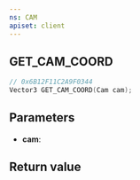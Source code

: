 ```yaml
---
ns: CAM
apiset: client
---
```

## GET_CAM_COORD

```c
// 0x6B12F11C2A9F0344
Vector3 GET_CAM_COORD(Cam cam);
```


## Parameters
* **cam**:

## Return value

